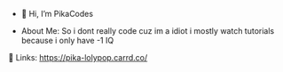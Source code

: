 - 👋 Hi, I’m PikaCodes

- About Me: So i dont really code cuz im a idiot i mostly watch tutorials because i only have -1 IQ

🌺  Links: https://pika-lolypop.carrd.co/
